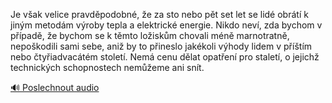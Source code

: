 
Je však velice pravděpodobné, že za sto nebo pět set let se lidé obrátí k jiným metodám výroby tepla a elektrické energie. Nikdo neví, zda bychom v případě, že bychom se k těmto ložiskům chovali méně marnotratně, nepoškodili sami sebe, aniž by to přineslo jakékoli výhody lidem v příštím nebo čtyřiadvacátém století. Nemá cenu dělat opatření pro staletí, o jejichž technických schopnostech nemůžeme ani snít.

[🔊 Poslechnout audio](/data/7-paragraphs/audio/chapter_70/para_002-Je-vak-velice-pravdpodobn-e-za-sto-nebo-pt-s.mp3)
